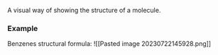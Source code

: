 A visual way of showing the structure of a molecule.

### Example
Benzenes structural formula:
![[Pasted image 20230722145928.png]]